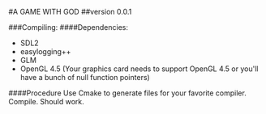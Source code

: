 #A GAME WITH GOD
##version 0.0.1

###Compiling:
####Dependencies:
* SDL2
* easylogging++
* GLM
* OpenGL 4.5 (Your graphics card needs to support OpenGL 4.5 or you'll have a bunch of null function pointers)

####Procedure
Use Cmake to generate files for your favorite compiler. Compile. Should work.